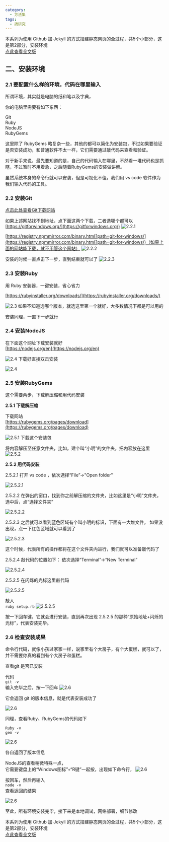 ```yaml
---
category:
  - 方法集
tags:
  - 搞研究
---
```

本系列为使用 Github 加 Jekyll 的方式搭建静态网页的全过程，共5个小部分，这是第2部分，安装环境  
[点此查看全文版](https://thzhangbio.github.io/posts/%E5%9B%9B%E4%B8%AA%E7%BA%BF%E7%B4%A2%E5%BB%BA%E5%8D%9A%E5%AE%A2-%E5%85%A8%E6%96%87%E7%89%88/)
## **二、安装环境**

### **2.1 要配置什么样的环境，代码在哪里输入**  

所谓环境，其实就是电脑的纸和笔以及字典，

你的电脑里需要有如下东西：

Git  
Ruby  
NodeJS  
RubyGems  

这里除了 RubyGems 略复杂一些，其他的都可以简化为安装包，不过如果要验证是否安装成功，和普通软件不太一样，它们需要通过敲代码来查看和验证。

对于新手来说，最先要知道的是，自己的代码输入在哪里，不然看一堆代码也是抓瞎，不过暂时不用着急，之后随着RubyGems的安装做讲解。

虽然系统本身的命令行就可以安装，但是可视化不佳，我们用 vs code 软件作为我们输入代码的工具。


### **2.2 安装Git** 

[点击此处查看Git下载网站](https://www.runoob.com/git/git-install-setup.html)

如果上述网站找不到地址，点下面这两个下载，二者选哪个都可以  
[https://gitforwindows.org/](https://gitforwindows.org/)
![2.2.1](https://cdn.jsdelivr.net/gh/thzhangbio/blotpicture@main/20240321015922.png)

[https://registry.npmmirror.com/binary.html?path=git-for-windows/](https://registry.npmmirror.com/binary.html?path=git-for-windows/)（如果上面的网站能下载，就不用管这个网站）
![2.2.2](https://cdn.jsdelivr.net/gh/thzhangbio/blotpicture@main/20240321020113.png)

安装的时候一直点击下一步，直到结束就可以了
![2.2.3](https://cdn.jsdelivr.net/gh/thzhangbio/blotpicture@main/20240321020454.png)



### **2.3 安装Ruby** 

用 Ruby 安装器，一键安装，省心省力

[https://rubyinstaller.org/downloads/](https://rubyinstaller.org/downloads/)

![2.3](https://cdn.jsdelivr.net/gh/thzhangbio/blotpicture@main/20240321020946.png)
如果不知道选哪个版本，就选这里第一个就好，大多数情况下都是可以用的

安装同理，一直下一步就行

### **2.4 安装NodeJS** 

在下面这个网址下载安装就好  
[https://nodejs.org/en](https://nodejs.org/en)

![2.4](https://cdn.jsdelivr.net/gh/thzhangbio/blotpicture@main/20240321021930.png)
下载好直接双击安装

![2.4](https://cdn.jsdelivr.net/gh/thzhangbio/blotpicture@main/20240321034446.png)





### **2.5 安装RubyGems** 

这个需要两步，下载解压缩和用代码安装

**2.5.1 下载解压缩**  

下载网站  
[https://rubygems.org/pages/download](https://rubygems.org/pages/download)

![2.5.1](https://cdn.jsdelivr.net/gh/thzhangbio/blotpicture@main/20240321025301.png)
下载这个安装包

将内容解压至任意文件夹，比如，建个叫“小明”的文件夹，把内容放在这里
![2.5.2](https://cdn.jsdelivr.net/gh/thzhangbio/blotpicture@main/20240321025958.png)

**2.5.2 用代码安装**

2.5.2.1 打开 vs code ，依次选择“File”→"Open folder"

![2.5.2.1](https://cdn.jsdelivr.net/gh/thzhangbio/blotpicture@main/20240321030403.png)

2.5.2.2 在弹出的窗口，找到你之前解压缩的文件夹，比如这里是“小明”文件夹，选中后，点“选择文件夹”

![2.5.2.2](https://cdn.jsdelivr.net/gh/thzhangbio/blotpicture@main/20240321030805.png)

2.5.2.3 之后就可以看到蓝色区域有个叫小明的标识，下面有一大堆文件，  如果没出现，点一下红色区域就可以看到了

![2.5.2.3](https://cdn.jsdelivr.net/gh/thzhangbio/blotpicture@main/20240321031308.png)

这个时候，代表所有的操作都将在这个文件夹内进行，我们就可以准备敲代码了

2.5.2.4 敲代码的位置如下：
依次选择“Terminal”→“New Terminal”

![2.5.2.4](https://cdn.jsdelivr.net/gh/thzhangbio/blotpicture@main/20240321031959.png)

2.5.2.5 在闪烁的光标这里敲代码

![2.5.2.5](https://cdn.jsdelivr.net/gh/thzhangbio/blotpicture@main/20240321032320.png)

敲入  
`ruby setup.rb`
![2.5.2.5](https://cdn.jsdelivr.net/gh/thzhangbio/blotpicture@main/20240321033022.png)

按一下回车键，它就会进行安装，直到再次出现 2.5.2.5 的那种“原始地址+闪烁的光标”，代表安装完毕。

### **2.6 检查安装成果**

命令行代码，就像小孩过家家一样，说家里有个大房子，有个大蛋糕，就可以了，并不需要你真的看到有个大房子和蛋糕。

查看git 是否已安装  

代码  
`git -v`  
输入完毕之后，按一下回车
![2.6](https://cdn.jsdelivr.net/gh/thzhangbio/blotpicture@main/20240321035355.png)

它会返回 git 的版本信息，就是代表安装成功了

![2.6](https://cdn.jsdelivr.net/gh/thzhangbio/blotpicture@main/20240321035520.png)

同理，查看Ruby、RubyGems的代码如下  

`Ruby -v`  
`gem -v`  

![2.6](https://cdn.jsdelivr.net/gh/thzhangbio/blotpicture@main/20240321035920.png)

各自返回了版本信息


NodeJS的查看稍微特殊一点，  
它需要键盘上的“Windows图标”+“R键”一起按，出现如下命令行，
![2.6](https://cdn.jsdelivr.net/gh/thzhangbio/blotpicture@main/20240321040134.png)

按回车，然后再输入  
`node -v`  
查看返回的结果

![2.6](https://cdn.jsdelivr.net/gh/thzhangbio/blotpicture@main/20240321040445.png)


至此，所有环境安装完毕，接下来是本地调试，网络部署，细节修改

本系列为使用 Github 加 Jekyll 的方式搭建静态网页的全过程，共5个小部分，这是第2部分，安装环境  
[点此查看全文版](https://thzhangbio.github.io/posts/%E5%9B%9B%E4%B8%AA%E7%BA%BF%E7%B4%A2%E5%BB%BA%E5%8D%9A%E5%AE%A2-%E5%85%A8%E6%96%87%E7%89%88/)